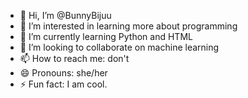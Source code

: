 - 👋 Hi, I’m @BunnyBijuu
- 👀 I’m interested in learning more about programming
- 🌱 I’m currently learning Python and HTML
- 💞️ I’m looking to collaborate on machine learning
- 📫 How to reach me: don't
- 😄 Pronouns: she/her
- ⚡ Fun fact: I am cool.

<!---
BunnyBijuu/BunnyBijuu is a ✨ special ✨ repository because its `README.md` (this file) appears on your GitHub profile.
You can click the Preview link to take a look at your changes.
--->
